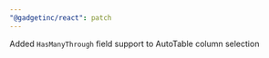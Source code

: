 ```yaml
---
"@gadgetinc/react": patch
---
```


Added `HasManyThrough` field support to AutoTable column selection
